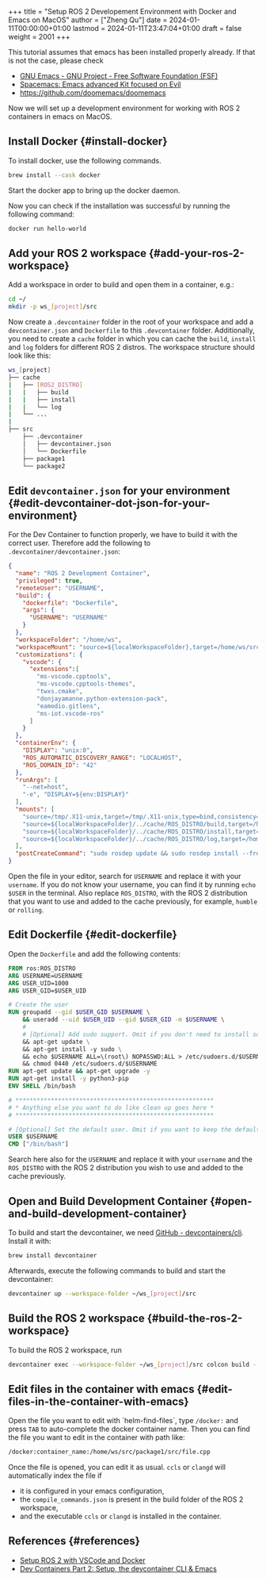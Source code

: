 +++
title = "Setup ROS 2 Developement Environment with Docker and Emacs on MacOS"
author = ["Zheng Qu"]
date = 2024-01-11T00:00:00+01:00
lastmod = 2024-01-11T23:47:04+01:00
draft = false
weight = 2001
+++

This tutorial assumes that emacs has been installed properly already. If that is not the case, please check

-   [GNU Emacs - GNU Project - Free Software Foundation (FSF)](https://www.gnu.org/software/emacs/download.html)
-   [Spacemacs: Emacs advanced Kit focused on Evil](https://www.spacemacs.org)
-   <https://github.com/doomemacs/doomemacs>

Now we will set up a development environment for working with ROS 2 containers in emacs on MacOS.


## Install Docker {#install-docker}

To install docker, use the following commands.

```sh
brew install --cask docker
```

Start the docker app to bring up the docker daemon.

Now you can check if the installation was successful by running the following command:

```sh
docker run hello-world
```


## Add your ROS 2 workspace {#add-your-ros-2-workspace}

Add a workspace in order to build and open them in a container, e.g.:

```sh
cd ~/
mkdir -p ws_[project]/src
```

Now create a `.devcontainer` folder in the root of your workspace and add a `devcontainer.json` and `Dockerfile` to this `.devcontainer` folder.
Additionally, you need to create a `cache` folder in which you can cache the `build`, `install` and `log` folders for different ROS 2 distros.
The workspace structure should look like this:

```sh
ws_[project]
├── cache
|   ├── [ROS2_DISTRO]
|   |   ├── build
|   |   ├── install
|   |   └── log
|   └── ...
|
├── src
    ├── .devcontainer
    │   ├── devcontainer.json
    │   └── Dockerfile
    ├── package1
    └── package2
```


## Edit `devcontainer.json` for your environment {#edit-devcontainer-dot-json-for-your-environment}

For the Dev Container to function properly, we have to build it with the correct user.
Therefore add the following to `.devcontainer/devcontainer.json`:

```json
{
  "name": "ROS 2 Development Container",
  "privileged": true,
  "remoteUser": "USERNAME",
  "build": {
    "dockerfile": "Dockerfile",
    "args": {
      "USERNAME": "USERNAME"
    }
  },
  "workspaceFolder": "/home/ws",
  "workspaceMount": "source=${localWorkspaceFolder},target=/home/ws/src,type=bind",
  "customizations": {
    "vscode": {
      "extensions":[
        "ms-vscode.cpptools",
        "ms-vscode.cpptools-themes",
        "twxs.cmake",
        "donjayamanne.python-extension-pack",
        "eamodio.gitlens",
        "ms-iot.vscode-ros"
      ]
    }
  },
  "containerEnv": {
    "DISPLAY": "unix:0",
    "ROS_AUTOMATIC_DISCOVERY_RANGE": "LOCALHOST",
    "ROS_DOMAIN_ID": "42"
  },
  "runArgs": [
    "--net=host",
    "-e", "DISPLAY=${env:DISPLAY}"
  ],
  "mounts": [
    "source=/tmp/.X11-unix,target=/tmp/.X11-unix,type=bind,consistency=cached",
    "source=${localWorkspaceFolder}/../cache/ROS_DISTRO/build,target=/home/ws/build,type=bind",
    "source=${localWorkspaceFolder}/../cache/ROS_DISTRO/install,target=/home/ws/install,type=bind",
    "source=${localWorkspaceFolder}/../cache/ROS_DISTRO/log,target=/home/ws/log,type=bind"
  ],
  "postCreateCommand": "sudo rosdep update && sudo rosdep install --from-paths src --ignore-src -y && sudo chown -R USERNAME /home/ws/"
}
```

Open the file in your editor, search for `USERNAME` and replace it with your `username`.
If you do not know your username, you can find it by running `echo $USER` in the terminal.
Also replace `ROS_DISTRO`, with the ROS 2 distribution that you want to use and added to the cache previously, for example, `humble` or `rolling`.


## Edit Dockerfile {#edit-dockerfile}

Open the `Dockerfile` and add the following contents:

```dockerfile
FROM ros:ROS_DISTRO
ARG USERNAME=USERNAME
ARG USER_UID=1000
ARG USER_GID=$USER_UID

# Create the user
RUN groupadd --gid $USER_GID $USERNAME \
    && useradd --uid $USER_UID --gid $USER_GID -m $USERNAME \
    #
    # [Optional] Add sudo support. Omit if you don't need to install software after connecting.
    && apt-get update \
    && apt-get install -y sudo \
    && echo $USERNAME ALL=\(root\) NOPASSWD:ALL > /etc/sudoers.d/$USERNAME \
    && chmod 0440 /etc/sudoers.d/$USERNAME
RUN apt-get update && apt-get upgrade -y
RUN apt-get install -y python3-pip
ENV SHELL /bin/bash

# ********************************************************
# * Anything else you want to do like clean up goes here *
# ********************************************************

# [Optional] Set the default user. Omit if you want to keep the default as root.
USER $USERNAME
CMD ["/bin/bash"]
```

Search here also for the `USERNAME` and replace it with your `username` and the `ROS_DISTRO` with the ROS 2 distribution you wish to use and added to the cache previously.


## Open and Build Development Container {#open-and-build-development-container}

To build and start the devcontainer, we need [GitHub - devcontainers/cli](https://github.com/devcontainers/cli). Install it with:

```sh
brew install devcontainer
```

Afterwards, execute the following commands to build and start the devcontainer:

```sh
devcontainer up --workspace-folder ~/ws_[project]/src
```


## Build the ROS 2 workspace {#build-the-ros-2-workspace}

To build the ROS 2 workspace, run

```sh
devcontainer exec --workspace-folder ~/ws_[project]/src colcon build --cmake-args -DCMAKE_EXPORT_COMPILE_COMMANDS=ON
```


## Edit files in the container with emacs {#edit-files-in-the-container-with-emacs}

Open the file you want to edit with \`helm-find-files\`, type `/docker:` and press `TAB` to auto-complete the docker container name.
Then you can find the file you want to edit in the container with path like:

```sh
/docker:container_name:/home/ws/src/package1/src/file.cpp
```

Once the file is opened, you can edit it as usual. `ccls` or `clangd` will automatically index the file if

-   it is configured in your emacs configuration,
-   the `compile_commands.json` is present in the build folder of the ROS 2 workspace,
-   and the executable `ccls` or `clangd` is installed in the container.


## References {#references}

-   [Setup ROS 2 with VSCode and Docker](https://docs.ros.org/en/iron/How-To-Guides/Setup-ROS-2-with-VSCode-and-Docker-Container.html)
-   [Dev Containers Part 2: Setup, the devcontainer CLI &amp; Emacs](https://happihacking.com/blog/posts/2023/dev-containers-emacs/)
